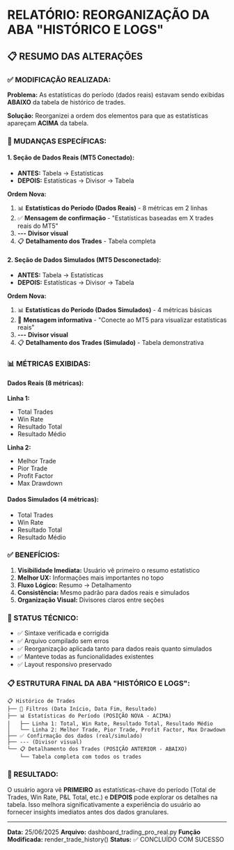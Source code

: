 # RELATÓRIO: REORGANIZAÇÃO DA ABA "HISTÓRICO E LOGS"

## 📋 RESUMO DAS ALTERAÇÕES

### ✅ MODIFICAÇÃO REALIZADA:

**Problema:** As estatísticas do período (dados reais) estavam sendo exibidas **ABAIXO** da tabela de histórico de trades.

**Solução:** Reorganizei a ordem dos elementos para que as estatísticas apareçam **ACIMA** da tabela.

### 🔄 MUDANÇAS ESPECÍFICAS:

#### **1. Seção de Dados Reais (MT5 Conectado):**
- **ANTES:** Tabela → Estatísticas
- **DEPOIS:** Estatísticas → Divisor → Tabela

**Ordem Nova:**
1. 📊 **Estatísticas do Período (Dados Reais)** - 8 métricas em 2 linhas
2. ✅ **Mensagem de confirmação** - "Estatísticas baseadas em X trades reais do MT5"
3. **---** **Divisor visual**
4. 📋 **Detalhamento dos Trades** - Tabela completa

#### **2. Seção de Dados Simulados (MT5 Desconectado):**
- **ANTES:** Tabela → Estatísticas
- **DEPOIS:** Estatísticas → Divisor → Tabela

**Ordem Nova:**
1. 📊 **Estatísticas do Período (Dados Simulados)** - 4 métricas básicas
2. 🔧 **Mensagem informativa** - "Conecte ao MT5 para visualizar estatísticas reais"
3. **---** **Divisor visual**
4. 📋 **Detalhamento dos Trades (Simulado)** - Tabela demonstrativa

### 📊 MÉTRICAS EXIBIDAS:

#### **Dados Reais (8 métricas):**
**Linha 1:**
- Total Trades
- Win Rate
- Resultado Total
- Resultado Médio

**Linha 2:**
- Melhor Trade
- Pior Trade
- Profit Factor
- Max Drawdown

#### **Dados Simulados (4 métricas):**
- Total Trades
- Win Rate
- Resultado Total
- Resultado Médio

### ✅ BENEFÍCIOS:

1. **Visibilidade Imediata:** Usuário vê primeiro o resumo estatístico
2. **Melhor UX:** Informações mais importantes no topo
3. **Fluxo Lógico:** Resumo → Detalhamento
4. **Consistência:** Mesmo padrão para dados reais e simulados
5. **Organização Visual:** Divisores claros entre seções

### 🔧 STATUS TÉCNICO:

- ✅ Sintaxe verificada e corrigida
- ✅ Arquivo compilado sem erros
- ✅ Reorganização aplicada tanto para dados reais quanto simulados
- ✅ Manteve todas as funcionalidades existentes
- ✅ Layout responsivo preservado

### 📋 ESTRUTURA FINAL DA ABA "HISTÓRICO E LOGS":

```
📋 Histórico de Trades
├── 🔧 Filtros (Data Início, Data Fim, Resultado)
├── 📊 Estatísticas do Período (POSIÇÃO NOVA - ACIMA)
│   ├── Linha 1: Total, Win Rate, Resultado Total, Resultado Médio
│   └── Linha 2: Melhor Trade, Pior Trade, Profit Factor, Max Drawdown
├── ✅ Confirmação dos dados (real/simulado)
├── --- (Divisor visual)
└── 📋 Detalhamento dos Trades (POSIÇÃO ANTERIOR - ABAIXO)
    └── Tabela completa com todos os trades
```

### 🎯 RESULTADO:

O usuário agora vê **PRIMEIRO** as estatísticas-chave do período (Total de Trades, Win Rate, P&L Total, etc.) e **DEPOIS** pode explorar os detalhes na tabela. Isso melhora significativamente a experiência do usuário ao fornecer insights imediatos antes dos dados granulares.

---
**Data:** 25/06/2025
**Arquivo:** dashboard_trading_pro_real.py
**Função Modificada:** render_trade_history()
**Status:** ✅ CONCLUÍDO COM SUCESSO
